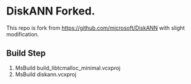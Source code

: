 # DiskANN Forked.

This repo is fork from https://github.com/microsoft/DiskANN with slight modification.

## Build Step

1. MsBuild build_libtcmalloc_minimal.vcxproj
2. MsBuild diskann.vcxproj

